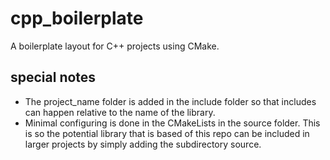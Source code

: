 # cpp_boilerplate
A boilerplate layout for C++ projects using CMake. 

## special notes
* The project_name folder is added in the include folder so that includes can happen relative to the name of the library. 
* Minimal configuring is done in the CMakeLists in the source folder. This is so the potential library that is based of this repo can be included in larger projects by simply adding the subdirectory source. 


